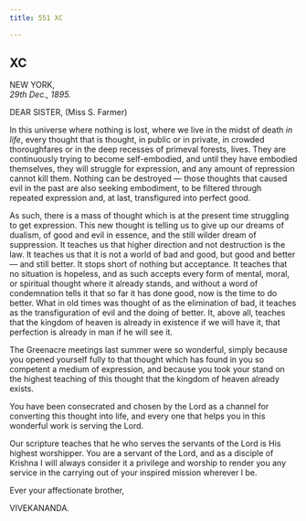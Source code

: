 ```yaml
---
title: 551 XC

---
```

  



## XC

NEW YORK,  
*29th Dec., 1895.*

DEAR SISTER, (Miss S. Farmer)

In this universe where nothing is lost, where we live in the midst of
death *in life*, every thought that is thought, in public or in private,
in crowded thoroughfares or in the deep recesses of primeval forests,
lives. They are continuously trying to become self-embodied, and until
they have embodied themselves, they will struggle for expression, and
any amount of repression cannot kill them. Nothing can be destroyed —
those thoughts that caused evil in the past are also seeking embodiment,
to be filtered through repeated expression and, at last, transfigured
into perfect good.

As such, there is a mass of thought which is at the present time
struggling to get expression. This new thought is telling us to give up
our dreams of dualism, of good and evil in essence, and the still wilder
dream of suppression. It teaches us that higher direction and not
destruction is the law. It teaches us that it is not a world of bad and
good, but good and better — and still better. It stops short of nothing
but acceptance. It teaches that no situation is hopeless, and as such
accepts every form of mental, moral, or spiritual thought where it
already stands, and without a word of condemnation tells it that so far
it has done good, now is the time to do better. What in old times was
thought of as the elimination of bad, it teaches as the transfiguration
of evil and the doing of better. It, above all, teaches that the kingdom
of heaven is already in existence if we will have it, that perfection is
already in man if he will see it.

The Greenacre meetings last summer were so wonderful, simply because you
opened yourself fully to that thought which has found in you so
competent a medium of expression, and because you took your stand on the
highest teaching of this thought that the kingdom of heaven already
exists.

You have been consecrated and chosen by the Lord as a channel for
converting this thought into life, and every one that helps you in this
wonderful work is serving the Lord.

Our scripture teaches that he who serves the servants of the Lord is His
highest worshipper. You are a servant of the Lord, and as a disciple of
Krishna I will always consider it a privilege and worship to render you
any service in the carrying out of your inspired mission wherever I be. 

Ever your affectionate brother,

VIVEKANANDA.